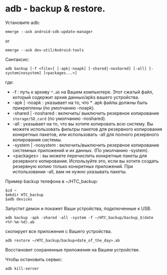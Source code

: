 # adb - backup & restore.
Установите adb:
```
emerge --ask android-sdk-update-manager
```
or
```
emerge --ask dev-util/Android-tools
```
Синтаксис:
```
adb backup [-f <file>] [-apk|-noapk] [-shared|-noshared] [-all] [-system|nosystem] [<packages...>]
```
где:

- -f : путь к архиву `*.ab` на Вашем компьютере. Этот сжатый файл, который содержит архив данных/apks вашего устройства.
- -apk | -noapk : указывает на то, что * .apk файлы должны быть прикреплены (по умолчанию -noapk).
- -shared | -noshared : включить/ выключить резервное копирование `storage/SD_card` (по умолчанию -noshared).
- -all : указывает на то, что вы хотите копировать всю систему. Вы можете использовать фильтры пакетов для резервного копирования конкретных пакетов, или использовать -all для полного резервного копирования системы.
- -system | -nosystem : включить/выключить резервное копирование системных приложений и их данных. (По умолчанию -system).
- \<packages\> : вы можете перечислить конкретные пакеты для резервного копирования. Используйте это, если вы хотите создать резервную копию только конкретных приложений. При использовании -all, вам не нужно указывать пакеты.

Пример backup телефона в ~/HTC_backup:
```
$cd ~
$mkdir HTC_backup
$adb devices
```
Запустит демон и покажет Ваши устройства, подключенные к USB.
```
adb backup -apk -shared -all -system -f ~/HTC_backup/backup_$(date +%Y-%m-%d).ab
```
скопирует все приложения с Вашего устройства.
```
adb restore ~/HTC_backup/backup<date_of_the_day>.ab
```
Восстановит сохраненные приложения на Вашем устройстве.

Чтобы остановить сервис:
```
adb kill-server
```
